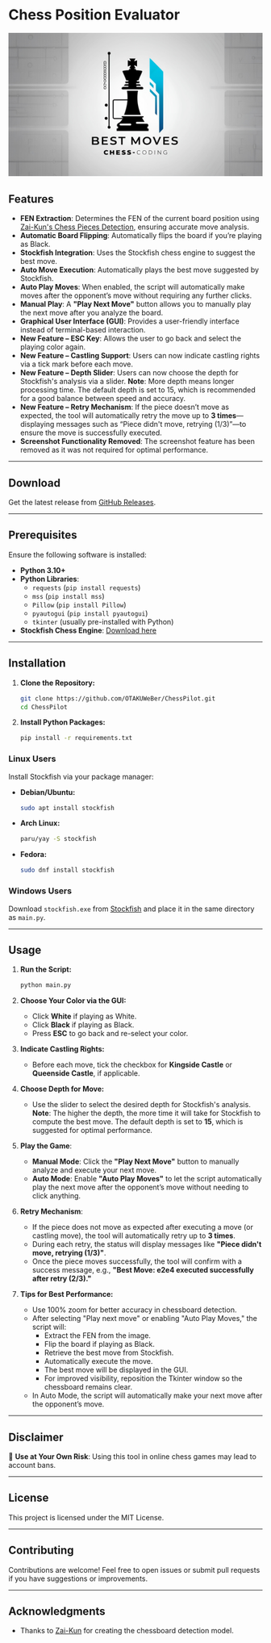 # Chess Position Evaluator

<p align="center">
  <img src="assets/chess-banner.jpg" alt="Chess Banner" width="600" />
</p>

## Features

- **FEN Extraction**: Determines the FEN of the current board position using [Zai-Kun's Chess Pieces Detection](https://github.com/Zai-Kun/2d-chess-pieces-detection), ensuring accurate move analysis.
- **Automatic Board Flipping**: Automatically flips the board if you’re playing as Black.
- **Stockfish Integration**: Uses the Stockfish chess engine to suggest the best move.
- **Auto Move Execution**: Automatically plays the best move suggested by Stockfish.
- **Auto Play Moves**: When enabled, the script will automatically make moves after the opponent’s move without requiring any further clicks.
- **Manual Play**: A **"Play Next Move"** button allows you to manually play the next move after you analyze the board.
- **Graphical User Interface (GUI)**: Provides a user-friendly interface instead of terminal-based interaction.
- **New Feature – ESC Key**: Allows the user to go back and select the playing color again.
- **New Feature – Castling Support**: Users can now indicate castling rights via a tick mark before each move.
- **New Feature – Depth Slider**: Users can now choose the depth for Stockfish's analysis via a slider. **Note**: More depth means longer processing time. The default depth is set to 15, which is recommended for a good balance between speed and accuracy.
- **New Feature – Retry Mechanism**: If the piece doesn’t move as expected, the tool will automatically retry the move up to **3 times**—displaying messages such as “Piece didn't move, retrying (1/3)”—to ensure the move is successfully executed.
- **Screenshot Functionality Removed**: The screenshot feature has been removed as it was not required for optimal performance.

---

## Download

Get the latest release from [GitHub Releases](https://github.com/OTAKUWeBer/ChessPilot/releases/latest/).

---

## Prerequisites

Ensure the following software is installed:

- **Python 3.10+**
- **Python Libraries**:
  - `requests` (`pip install requests`)
  - `mss` (`pip install mss`)
  - `Pillow` (`pip install Pillow`)
  - `pyautogui` (`pip install pyautogui`)
  - `tkinter` (usually pre-installed with Python)
- **Stockfish Chess Engine**: [Download here](https://stockfishchess.org/)

---

## Installation

1. **Clone the Repository:**

   ```bash
   git clone https://github.com/OTAKUWeBer/ChessPilot.git
   cd ChessPilot
   ```

2. **Install Python Packages:**

   ```bash
   pip install -r requirements.txt
   ```

### Linux Users

Install Stockfish via your package manager:

- **Debian/Ubuntu:**

  ```bash
  sudo apt install stockfish
  ```

- **Arch Linux:**

  ```bash
  paru/yay -S stockfish
  ```

- **Fedora:**

  ```bash
  sudo dnf install stockfish
  ```

### Windows Users

Download `stockfish.exe` from [Stockfish](https://stockfishchess.org/download/) and place it in the same directory as `main.py`.

---

## Usage

1. **Run the Script:**

   ```bash
   python main.py
   ```

2. **Choose Your Color via the GUI:**
   - Click **White** if playing as White.
   - Click **Black** if playing as Black.
   - Press **ESC** to go back and re-select your color.

3. **Indicate Castling Rights:**
   - Before each move, tick the checkbox for **Kingside Castle** or **Queenside Castle**, if applicable.

4. **Choose Depth for Move:**
   - Use the slider to select the desired depth for Stockfish's analysis. **Note**: The higher the depth, the more time it will take for Stockfish to compute the best move. The default depth is set to **15**, which is suggested for optimal performance.

5. **Play the Game**:
   - **Manual Mode**: Click the **"Play Next Move"** button to manually analyze and execute your next move.
   - **Auto Mode**: Enable **"Auto Play Moves"** to let the script automatically play the next move after the opponent’s move without needing to click anything.

6. **Retry Mechanism**:
   - If the piece does not move as expected after executing a move (or castling move), the tool will automatically retry up to **3 times**.
   - During each retry, the status will display messages like **"Piece didn't move, retrying (1/3)"**.
   - Once the piece moves successfully, the tool will confirm with a success message, e.g., **"Best Move: e2e4 executed successfully after retry (2/3)."**

7. **Tips for Best Performance:**
   - Use 100% zoom for better accuracy in chessboard detection.
   - After selecting "Play next move" or enabling "Auto Play Moves," the script will:
     - Extract the FEN from the image.
     - Flip the board if playing as Black.
     - Retrieve the best move from Stockfish.
     - Automatically execute the move.
     - The best move will be displayed in the GUI.
     - For improved visibility, reposition the Tkinter window so the chessboard remains clear.
   - In Auto Mode, the script will automatically make your next move after the opponent’s move.

---

## Disclaimer

🛑 **Use at Your Own Risk**: Using this tool in online chess games may lead to account bans.

---

## License

This project is licensed under the MIT License.

---

## Contributing

Contributions are welcome! Feel free to open issues or submit pull requests if you have suggestions or improvements.

---

## Acknowledgments

- Thanks to [Zai-Kun](https://github.com/Zai-Kun) for creating the chessboard detection model.